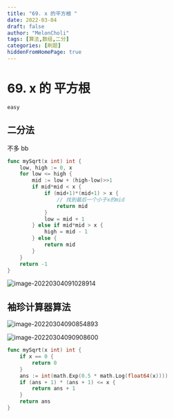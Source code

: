 ```yaml
---
title: "69. x 的平方根 "
date: 2022-03-04
draft: false
author: "MelonCholi"
tags: [算法,数组,二分]
categories: [刷题]
hiddenFromHomePage: true
---
```


# 69. x 的 平方根 

`easy`

## 二分法

不多 bb

```go
func mySqrt(x int) int {
	low, high := 0, x
	for low <= high {
		mid := low + (high-low)>>1
		if mid*mid < x {
			if (mid+1)*(mid+1) > x {
                // 找到最后一个小于x的mid
				return mid
			}
			low = mid + 1
		} else if mid*mid > x {
			high = mid - 1
		} else {
			return mid
		}
	}
	return -1
}
```

![image-20220304091028914](https://markdown-1303167219.cos.ap-shanghai.myqcloud.com/image-20220304091028914.png)

## 袖珍计算器算法

![image-20220304090854893](https://markdown-1303167219.cos.ap-shanghai.myqcloud.com/image-20220304090854893.png)

![image-20220304090908600](https://markdown-1303167219.cos.ap-shanghai.myqcloud.com/image-20220304090908600.png)

```go
func mySqrt(x int) int {
    if x == 0 {
        return 0
    }
    ans := int(math.Exp(0.5 * math.Log(float64(x))))
    if (ans + 1) * (ans + 1) <= x {
        return ans + 1
    }
    return ans
}
```



